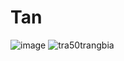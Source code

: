 # Tan
![image](https://user-images.githubusercontent.com/96443195/146824940-93d8f9e5-e6e7-424f-9b6a-a3606537ad05.png)
![tra50trangbia](https://user-images.githubusercontent.com/96443195/146913101-243f377b-6117-470a-83ef-2d88680ec723.jpg)
